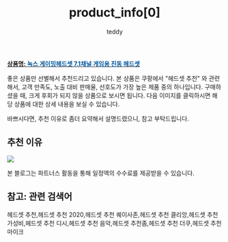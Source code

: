 ﻿---
layout: post
title: "product_info[0]"
author: teddy
categories: [ 가전제품 ]
tags: [헤드셋 추천,헤드셋 추천 2020,헤드셋 추천 퀘이사존,헤드셋 추천 클리앙,헤드셋 추천 가성비,헤드셋 추천 디시,헤드셋 추천 음악,헤드셋 추천좀,헤드셋 추천 더쿠,헤드셋 추천 마이크]
image: https://static.coupangcdn.com/image/vendor_inventory/b081/56a9ceeef6bc54d54359098edeec0b8b833c1ddc86bf35dd16f8ee5569e8.jpg 
description: "쿠팡에서 헤드셋 추천 관련 상품으로 가장 고객 선호도가 높은 제품 중 하나입니다."
---

<a href="https://link.coupang.com/re/AFFSDP?lptag=AF7868842&pageKey=1880850747&itemId=3196175839&vendorItemId=70576656892&traceid=V0-153-624d189ae3308217"><b>상품명: <font color='#01579B'>녹스 게이밍헤드셋 7.1채널 게임용 진동 헤드셋</font></b></a>

좋은 상품만 선별해서 추천드리고 있습니다.
본 상품은 쿠팡에서 "헤드셋 추천" 와 관련해서, 고객 만족도, 노출 대비 판매율, 선호도가 가장 높은 제품 중의 하나입니다.
구매하셨을 때, 크게 후회가 되지 않을 상품으로 보시면 됩니다. 
다음 이미지를 클릭하시면 해당 상품에 대한 상세 내용을 보실 수 있습니다.

바쁘시다면, 추천 이유로 좀더 요약해서 설명드렸으니, 참고 부탁드립니다.

## 추천 이유 

<a href="https://link.coupang.com/re/AFFSDP?lptag=AF7868842&pageKey=1880850747&itemId=3196175839&vendorItemId=70576656892&traceid=V0-153-624d189ae3308217"><img src="https://thumbnail10.coupangcdn.com/thumbnails/remote/q89/image/vendor_inventory/254b/3c31a3afabd995525d37e0416787b90f0f3902c2f8afe3727e39300600d1.png"></a> 

본 블로그는 파트너스 활동을 통해 일정액의 수수료를 제공받을 수 있습니다.

## 참고: 관련 검색어    
헤드셋 추천,헤드셋 추천 2020,헤드셋 추천 퀘이사존,헤드셋 추천 클리앙,헤드셋 추천 가성비,헤드셋 추천 디시,헤드셋 추천 음악,헤드셋 추천좀,헤드셋 추천 더쿠,헤드셋 추천 마이크